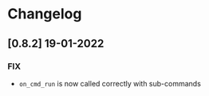 # Changelog

## [0.8.2] 19-01-2022


### FIX

- `on_cmd_run` is now called correctly with sub-commands
